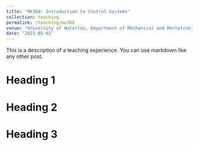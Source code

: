 ```yaml
---
title: "ME360: Introduction to Control Systems"
collection: teaching
permalink: /teaching/me360
venue: "University of Waterloo, Department of Mechanical and Mechatronics Engineering"
date: "2021-05-01"
---
```


This is a description of a teaching experience. You can use markdown like any other post.

Heading 1
======

Heading 2
======

Heading 3
======